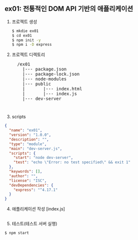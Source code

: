 ## ex01: 전통적인 DOM API 기반의 애플리케이션
1. 프로젝트 생성
    ```bash
    $ mkdie ex01
    $ cd ex01
    $ npm init -y
    $ npm i -D express
    ```
2.  프로젝트 디렉토리
    <pre>
      /ex01
        |--- package.json
        |--- package-lock.json
        |--- node-modules
        |--- public
        |       |--- index.html
        |       |--- index.js
        |--- dev-server   
    <pre>
3. scripts
```json
{
  "name": "ex01",
  "version": "1.0.0",
  "description": "",
  "type": "module",
  "main": "dev-server.js",
  "scripts": {
    "start": "node dev-server",  
    "test": "echo \"Error: no test specified\" && exit 1"
  },
  "keywords": [],
  "author": "",
  "license": "ISC",
  "devDependencies": {
    "express": "^4.17.1"
  }
}
```

4.  애플리케이션 작성
    [index.js]
    ```javascript

    ```

5. 테스트(테스트 서버 실행)
```bash
$ npm start
```    
